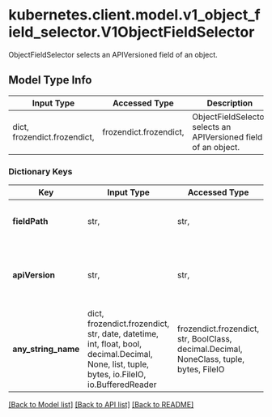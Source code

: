 # kubernetes.client.model.v1_object_field_selector.V1ObjectFieldSelector

ObjectFieldSelector selects an APIVersioned field of an object.

## Model Type Info
Input Type | Accessed Type | Description | Notes
------------ | ------------- | ------------- | -------------
dict, frozendict.frozendict,  | frozendict.frozendict,  | ObjectFieldSelector selects an APIVersioned field of an object. | 

### Dictionary Keys
Key | Input Type | Accessed Type | Description | Notes
------------ | ------------- | ------------- | ------------- | -------------
**fieldPath** | str,  | str,  | Path of the field to select in the specified API version. | 
**apiVersion** | str,  | str,  | Version of the schema the FieldPath is written in terms of, defaults to \&quot;v1\&quot;. | [optional] 
**any_string_name** | dict, frozendict.frozendict, str, date, datetime, int, float, bool, decimal.Decimal, None, list, tuple, bytes, io.FileIO, io.BufferedReader | frozendict.frozendict, str, BoolClass, decimal.Decimal, NoneClass, tuple, bytes, FileIO | any string name can be used but the value must be the correct type | [optional]

[[Back to Model list]](../../README.md#documentation-for-models) [[Back to API list]](../../README.md#documentation-for-api-endpoints) [[Back to README]](../../README.md)

